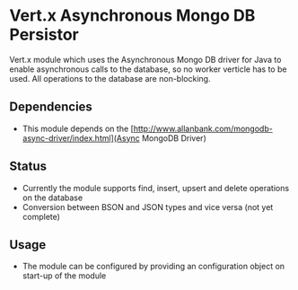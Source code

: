 # Vert.x Asynchronous Mongo DB Persistor

Vert.x module which uses the Asynchronous Mongo DB driver for Java to enable asynchronous calls
to the database, so no worker verticle has to be used. All operations to the database are non-blocking.

## Dependencies 

* This module depends on the [http://www.allanbank.com/mongodb-async-driver/index.html](Async MongoDB Driver) 

## Status

* Currently the module supports find, insert, upsert and delete operations on the database
* Conversion between BSON and JSON types and vice versa (not yet complete)


## Usage

* The module can be configured by providing an configuration object on start-up of the module
